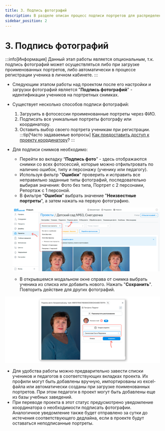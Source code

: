 ```yaml
---
title: 3. Подпись фотографий
description: В разделе описан процесс подписи портретов для распределения фотографий по ученикам
sidebar_position: 2
---
```


# 3. Подпись фотографий
:::info[Информация]
Данный этап работы является опциональным, т.к. подпись фотографий может осуществляться либо при загрузке проименованных портретов, либо автоматически в процессе регистрации ученика в личном кабинете.
:::
* Следующим этапом работы над проектом после его настройки и загрузки фотографий является "__Подпись фотографий__" - идентификации учеников на портретных снимках.
* Существует несколько способов подписи фотографий:
    1. Загрузить в фотосессии проименованные портреты через ФИО.
    2. Подписать все уникальные портреты фотографу или координатору.
    3. Оставить выбор своего портрета ученикам при регистрации.
:::tip[Часто задаваемые вопросы]
[Как предоставить доступ к проекту координатору](/faq/project-work#как-предоставить-доступ-к-проекту)?
:::
* Для подписи снимков необходимо:
    + Перейти во вкладку “__Подпись фото__” - здесь отображаются снимки со всех фотосессий, которые можно отфильтровать по наличию ошибок, типу и персонажу (ученику или педагогу).
    + Используя фильтр "__Ошибки__" проверить и исправить все неправильно заданные типы фотографий, последовательно выбирая значения: Фото без типа, Портрет с 2 персонами, Репортаж с 1 персоной.
    + В фильтре "__Ошибки__" выбрать значение "__Неизвестные портреты__", а затем нажать на первую фотографию.
   
    ![](../_media/general/photo-captions.png)

    + В открывшемся модальном окне справа от снимка выбрать ученика из списка или добавить нового. Нажать "__Сохранить__". Повторить действие для других фотографий.

![](../_media/general/photo-captions-modal.png)

* Для удобства работы можно предварительно завести списки учеников и педагогов в соответствующих вкладках проекта. Их профили могут быть добавлены вручную, импортированы из excel-файла или автоматически созданы при загрузке поименованных портретов. При этом педагоги в проект могут быть добавлены еще из базы учебных заведений.
* При переводе проекта в этот статус предусмотрено уведомление координатора о необходимости подписать фотографии. Аналогичное уведомление также будет отправлено за сутки до истечения соответствующего дедлайна, если в проекте будут оставаться неподписанные портреты.
